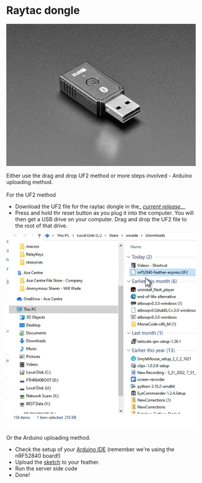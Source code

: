 # Raytac dongle

![](../../.gitbook/assets/image.png)

Either use the drag and drop UF2 method or more steps involved - Arduino uploading method.\
\
For the UF2 method

* Download the UF2 file for the raytac dongle in the\_ [_current release_](http://github.com/acecentre/relaykeys/releases/latest)\_\_
* Press and hold thr reset button as you plug it into the computer. You will then get a USB drive on your computer. Drag and drop the UF2 file to the root of that drive.

![](../../.gitbook/assets/uf2drag-drop.gif)

Or the Arduino uploading method.

* Check the setup of your [Arduino IDE](https://learn.adafruit.com/bluefruit-nrf52-feather-learning-guide/arduino-bsp-setup) (remember we're using the nRF52840 board!)
* Upload the [sketch](../../../arduino/arduino\_nRF52840/arduino\_nRF52840.ino) to your feather.
* Run the server side code
* Done!
